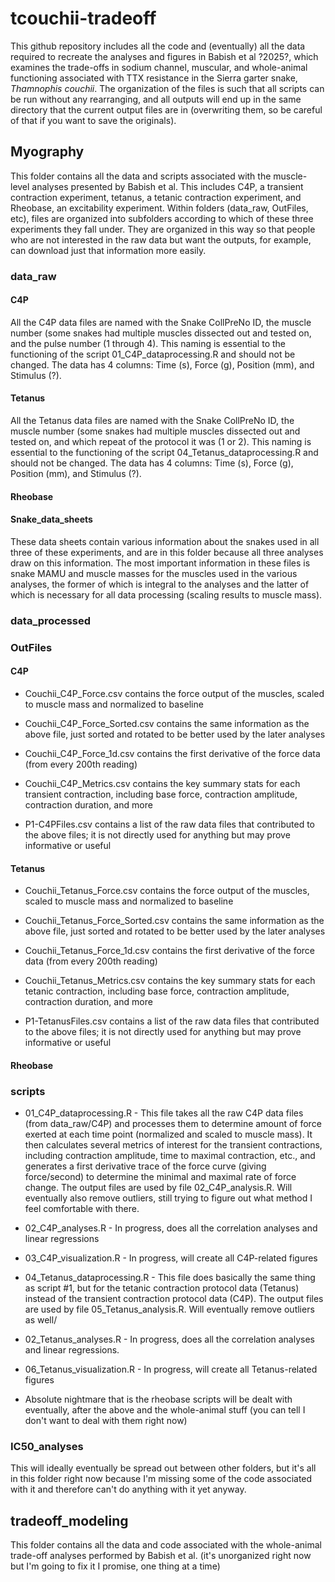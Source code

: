 # tcouchii-tradeoff

This github repository includes all the code and (eventually) all the data required to recreate the analyses and figures in Babish et al ?2025?, which examines the trade-offs in sodium channel, muscular, and whole-animal functioning associated with TTX resistance in the Sierra garter snake, *Thamnophis couchii*. The organization of the files is such that all scripts can be run without any rearranging, and all outputs will end up in the same directory that the current output files are in (overwriting them, so be careful of that if you want to save the originals).

## Myography

This folder contains all the data and scripts associated with the muscle-level analyses presented by Babish et al. This includes C4P, a transient contraction experiment, tetanus, a tetanic contraction experiment, and Rheobase, an excitability experiment. Within folders (data_raw, OutFiles, etc), files are organized into subfolders according to which of these three experiments they fall under. They are organized in this way so that people who are not interested in the raw data but want the outputs, for example, can download just that information more easily.

### data_raw

#### C4P

All the C4P data files are named with the Snake CollPreNo ID, the muscle number (some snakes had multiple muscles dissected out and tested on, and the pulse number (1 through 4). This naming is essential to the functioning of the script 01_C4P_dataprocessing.R and should not be changed. The data has 4 columns: Time (s), Force (g), Position (mm), and Stimulus (?).

#### Tetanus

All the Tetanus data files are named with the Snake CollPreNo ID, the muscle number (some snakes had multiple muscles dissected out and tested on, and which repeat of the protocol it was (1 or 2). This naming is essential to the functioning of the script 04_Tetanus_dataprocessing.R and should not be changed. The data has 4 columns: Time (s), Force (g), Position (mm), and Stimulus (?).

#### Rheobase

#### Snake_data_sheets

These data sheets contain various information about the snakes used in all three of these experiments, and are in this folder because all three analyses draw on this information. The most important information in these files is snake MAMU and muscle masses for the muscles used in the various analyses, the former of which is integral to the analyses and the latter of which is necessary for all data processing (scaling results to muscle mass).

### data_processed

### OutFiles

#### C4P

-   Couchii_C4P_Force.csv contains the force output of the muscles, scaled to muscle mass and normalized to baseline

-   Couchii_C4P_Force_Sorted.csv contains the same information as the above file, just sorted and rotated to be better used by the later analyses

-   Couchii_C4P_Force_1d.csv contains the first derivative of the force data (from every 200th reading)

-   Couchii_C4P_Metrics.csv contains the key summary stats for each transient contraction, including base force, contraction amplitude, contraction duration, and more

-   P1-C4PFiles.csv contains a list of the raw data files that contributed to the above files; it is not directly used for anything but may prove informative or useful

#### Tetanus

-   Couchii_Tetanus_Force.csv contains the force output of the muscles, scaled to muscle mass and normalized to baseline

-   Couchii_Tetanus_Force_Sorted.csv contains the same information as the above file, just sorted and rotated to be better used by the later analyses

-   Couchii_Tetanus_Force_1d.csv contains the first derivative of the force data (from every 200th reading)

-   Couchii_Tetanus_Metrics.csv contains the key summary stats for each tetanic contraction, including base force, contraction amplitude, contraction duration, and more

-   P1-TetanusFiles.csv contains a list of the raw data files that contributed to the above files; it is not directly used for anything but may prove informative or useful

#### Rheobase

### scripts

-   01_C4P_dataprocessing.R - This file takes all the raw C4P data files (from data_raw/C4P) and processes them to determine amount of force exerted at each time point (normalized and scaled to muscle mass). It then calculates several metrics of interest for the transient contractions, including contraction amplitude, time to maximal contraction, etc., and generates a first derivative trace of the force curve (giving force/second) to determine the minimal and maximal rate of force change. The output files are used by file 02_C4P_analysis.R. Will eventually also remove outliers, still trying to figure out what method I feel comfortable with there.

-   02_C4P_analyses.R - In progress, does all the correlation analyses and linear regressions

-   03_C4P_visualization.R - In progress, will create all C4P-related figures

-   04_Tetanus_dataprocessing.R - This file does basically the same thing as script #1, but for the tetanic contraction protocol data (Tetanus) instead of the transient contraction protocol data (C4P). The output files are used by file 05_Tetanus_analysis.R. Will eventually remove outliers as well/

-   02_Tetanus_analyses.R - In progress, does all the correlation analyses and linear regressions.

-   06_Tetanus_visualization.R - In progress, will create all Tetanus-related figures

-   Absolute nightmare that is the rheobase scripts will be dealt with eventually, after the above and the whole-animal stuff (you can tell I don't want to deal with them right now)

### IC50_analyses

This will ideally eventually be spread out between other folders, but it's all in this folder right now because I'm missing some of the code associated with it and therefore can't do anything with it yet anyway.

## tradeoff_modeling

This folder contains all the data and code associated with the whole-animal trade-off analyses performed by Babish et al. (it's unorganized right now but I'm going to fix it I promise, one thing at a time)
